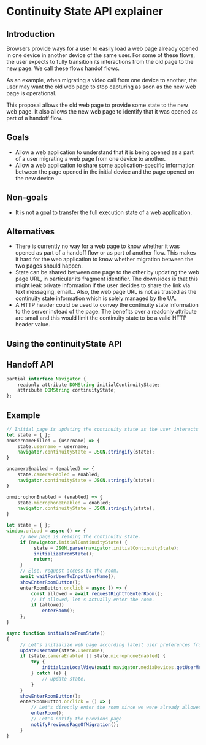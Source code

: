 # Continuity State API explainer

## Introduction

Browsers provide ways for a user to easily load a web page already opened in one device in another device of the same user.
For some of these flows, the user expects to fully transition its interactions from the old page to the new page.
We call these flows handof flows.

As an example, when migrating a video call from one device to another, the user may want the old web page to stop capturing
as soon as the new web page is operational.

This proposal allows the old web page to provide some state to the new web page.
It also allows the new web page to identify that it was opened as part of a handoff flow.

## Goals 

* Allow a web application to understand that it is being opened as a part of a user migrating a web page from one device to another.
* Allow a web application to share some application-specific information between the page opened in the initial device and the page
  opened on the new device.

## Non-goals

* It is not a goal to transfer the full execution state of a web application.

## Alternatives

* There is currently no way for a web page to know whether it was opened as part of a handoff flow or as part of another flow.
  This makes it hard for the web application to know whether migration between the two pages should happen.
* State can be shared between one page to the other by updating the web page URL, in particular its fragment identifier.
  The downsides is that this might leak private information if the user decides to share the link via text messaging, email...
  Also, the web page URL is not as trusted as the continuity state information which is solely managed by the UA.
* A HTTP header could be used to convey the continuity state information to the server instead of the page.
  The benefits over a readonly attribute are small and this would limit the continuity state to be a valid HTTP header value.


## Using the continuityState API

## Handoff API

```js
partial interface Navigator {
    readonly attribute DOMString initialContinuityState;
    attribute DOMString continuityState;
};
```

## Example

```js
// Initial page is updating the continuity state as the user interacts with the page.
let state = { };
onusernameFilled = (username) => {
    state.username = username;
    navigator.continuityState = JSON.stringify(state);
}

oncameraEnabled = (enabled) => {
    state.cameraEnabled = enabled;
    navigator.continuityState = JSON.stringify(state);
}

onmicrophonEnabled = (enabled) => {
    state.microphoneEnabled = enabled;
    navigator.continuityState = JSON.stringify(state);
}
```

```js
let state = { };
window.onload = async () => {
     // New page is reading the continuity state.
     if (navigator.initialContinuityState) {
          state = JSON.parse(navigator.initialContinuityState);
          initializeFromState();
          return;
     }
     // Else, request access to the room.
     await waitForUserToInputUserName();
     showEnterRoomButton();
     enterRoomButton.onclick = async () => {
         const allowed = await requestRightToEnterRoom();
         // If allowed, let's actually enter the room.
         if (allowed)
             enterRoom();
     };
}

async function initializeFromState()
{
     // Let's initialize web page according latest user preferences from the old page.
     updateUsername(state.username);
     if (state.cameraEnabled || state.microphoneEnabled) {
         try {
             initializeLocalView(await navigator.mediaDevices.getUserMedia({ audio: state.microphoneEnabled, video: state.cameraEnabled });
         } catch (e) {
             // update state.
         }
     }
     showEnterRoomButton();
     enterRoomButton.onclick = () => {
         // Let's directly enter the room since we were already allowed in the previous page.
         enterRoom();
         // Let's notify the previous page
         notifyPreviousPageOfMigration();
     }
}
```

